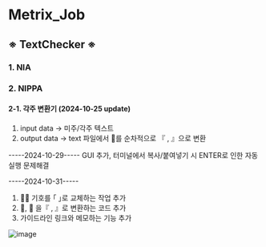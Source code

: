 # Metrix_Job
## ※ TextChecker ※
### 1. NIA

### 2. NIPPA
#### 2-1. 각주 변환기 (2024-10-25 update)
1. input data -> 미주/각주 텍스트
2. output data -> text 파일에서 를 순차적으로 『 , 』으로 변환

-----2024-10-29-----
GUI 추가, 터미널에서 복사/붙여넣기 시 ENTER로 인한 자동실행 문제해결

-----2024-10-31-----
1.  기호를 ｢ ｣로 교체하는 작업 추가
2. 󰡔, 󰡕 을『 , 』로 변환하는 코드 추가
3. 가이드라인 링크와 메모하는 기능 추가


![image](https://github.com/user-attachments/assets/924a8395-bae4-439e-991b-c842df4fa002)
